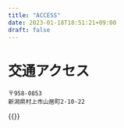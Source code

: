 ```yaml
---
title: "ACCESS"
date: 2023-01-18T18:51:21+09:00
draft: false
---
```

# 交通アクセス
```
〒958-0853
新潟県村上市山居町2-10-22
```
{{<ggm pb="!1m18!1m12!1m3!1d783.6822245329477!2d139.46339586816688!3d38.21619031921908!2m3!1f0!2f0!3f0!3m2!1i1024!2i768!4f13.1!3m3!1m2!1s0x5f8b6efca97583c3%3A0x4c7b868fc8dc798b!2z5pel5pys5Z-6552j5pWZ5ZujIOadkeS4iuaVmeS8mg!5e0!3m2!1sja!2sjp!4v1674031608962!5m2!1sja!2sjp">}}
